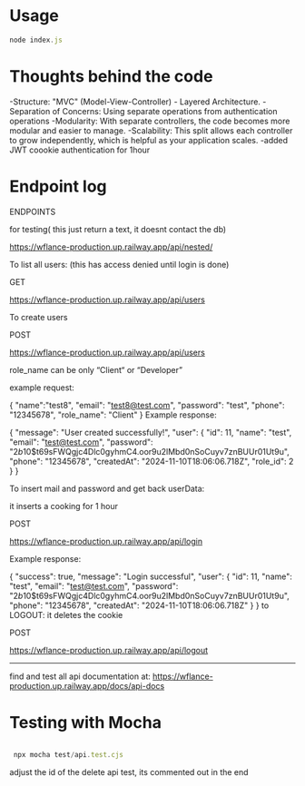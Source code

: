 # Usage

```javascript
node index.js
```

# Thoughts behind the code

-Structure: "MVC" (Model-View-Controller) - Layered Architecture.
-Separation of Concerns: Using separate operations from authentication operations
-Modularity: With separate controllers, the code becomes more modular and easier to manage.
-Scalability: This split allows each controller to grow independently, which is helpful as your application scales.
-added JWT coookie authentication for 1hour

# Endpoint log

ENDPOINTS

for testing( this just return a text, it doesnt contact the db)

https://wflance-production.up.railway.app/api/nested/

To list all users: (this has access denied until login is done)

GET

https://wflance-production.up.railway.app/api/users

To create users

POST

https://wflance-production.up.railway.app/api/users

role_name can be only “Client“ or “Developer”

example request:

{
"name":"test8",
"email": "test8@test.com",
"password": "test",
"phone": "12345678",
"role_name": "Client"
}
Example response:

{
"message": "User created successfully!",
"user": {
"id": 11,
"name": "test",
"email": "test@test.com",
"password": "$2b$10$t69sFWQgjc4Dlc0gyhmC4.oor9u2lMbd0nSoCuyv7znBUUr01Ut9u",
"phone": "12345678",
"createdAt": "2024-11-10T18:06:06.718Z",
"role_id": 2
}
}

To insert mail and password and get back userData:

it inserts a cooking for 1 hour

POST

https://wflance-production.up.railway.app/api/login

Example response:

{
"success": true,
"message": "Login successful",
"user": {
"id": 11,
"name": "test",
"email": "test@test.com",
"password": "$2b$10$t69sFWQgjc4Dlc0gyhmC4.oor9u2lMbd0nSoCuyv7znBUUr01Ut9u",
"phone": "12345678",
"createdAt": "2024-11-10T18:06:06.718Z"
}
}
to LOGOUT:
it deletes the cookie

POST

https://wflance-production.up.railway.app/api/logout

---

find and test all api documentation at:
https://wflance-production.up.railway.app/docs/api-docs

# Testing with Mocha

```javascript

 npx mocha test/api.test.cjs

```

adjust the id of the delete api test, its commented out in the end
